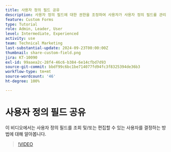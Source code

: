 ```yaml
---
title: 사용자 정의 필드 공유
description: 사용자 정의 필드에 대한 권한을 조정하여 사용자가 사용자 정의 필드를 관리할 수 있는지 또는 볼 수만 있는지 여부를 결정하는 방법을 알아봅니다.
feature: Custom Forms
type: Tutorial
role: Admin, Leader, User
level: Intermediate, Experienced
activity: use
team: Technical Marketing
last-substantial-update: 2024-09-23T00:00:00Z
thumbnail: share-custom-field.png
jira: KT-10090
exl-id: 99aaea2c-28f4-46c6-b384-6e14cfbd7d93
source-git-commit: bbdf99c6bc1be714077fd94fc3f8325394de36b3
workflow-type: tm+mt
source-wordcount: '46'
ht-degree: 100%

---
```


# 사용자 정의 필드 공유


이 비디오에서는 사용자 정의 필드를 조회 및/또는 편집할 수 있는 사용자를 결정하는 방법에 대해 알아봅니다.

>[!VIDEO](https://video.tv.adobe.com/v/3446549/?quality=12&learn=on&enablevpops=1&captions=kor)

